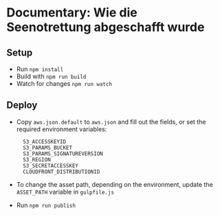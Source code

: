 # Documentary: Wie die Seenotrettung abgeschafft wurde

## Setup

- Run `npm install`
- Build with `npm run build`
- Watch for changes `npm run watch`

## Deploy

- Copy `aws.json.default` to `aws.json` and fill out the fields, or set the required environment variables:

  ```
    S3_ACCESSKEYID
    S3_PARAMS_BUCKET
    S3_PARAMS_SIGNATUREVERSION
    S3_REGION
    S3_SECRETACCESSKEY
    CLOUDFRONT_DISTRIBUTIONID
  ```

- To change the asset path, depending on the environment, update the `ASSET_PATH` variable in
  `gulpfile.js`

- Run `npm run publish`

